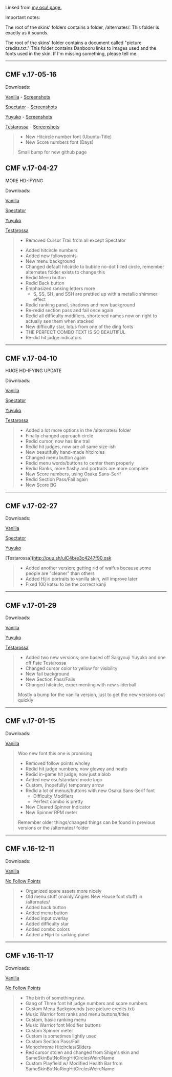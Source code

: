 Linked from [my osu! page.](https://osu.ppy.sh/u/5706305)


Important notes:

The root of the skins' folders contains a folder, /alternates/. This folder is exactly as it sounds.

The root of the skins' folder contains a document called "picture credits.txt." This folder contains Danbooru links to images used and the fonts used in the skin. If I'm missing something, please tell me.

* * *

## CMF v.17-05-16

Downloads:

[Vanilla](https://puu.sh/vSnOC/07ceb0817a.osk) - [Screenshots](http://imgur.com/a/ZGQgt)

[Spectator](https://puu.sh/vSnPJ/972769ec2c.osk) - [Screenshots](http://imgur.com/a/6EaP9)

[Yuyuko](https://puu.sh/vSnQC/0a1dd45dde.osk) - [Screenshots](http://imgur.com/a/or94T)

[Testarossa](https://puu.sh/vSnR6/2c09af09e4.osk) - [Screenshots](http://imgur.com/a/DDhEG)

> + New Hitcircle number font (Ubuntu-Title)
> + New Score numbers font (Days)
> 
> Small bump for new github page


## CMF v.17-04-27

MORE HD-IFYING

Downloads:

[Vanilla](https://puu.sh/vxBKO/c49e3a8789.osk)

[Spectator](https://puu.sh/vxBLw/d287e10bcb.osk)

[Yuyuko](https://puu.sh/vxBN0/4487218769.osk)

[Testarossa](https://puu.sh/vxBNv/3ebaa3fa6e.osk)

> - Removed Cursor Trail from all except Spectator
> + Added hitcircle numbers
> + Added new followpoints
> + New menu background
> + Changed default hitcircle to bubble no-dot filled circle, remember alternates folder exists to change this
> + Redid Menu button
> + Redid Back button
> + Emphasized ranking letters more
>    + S, SS, SH, and SSH are prettied up with a metallic shimmer effect
> + Redid ranking panel, shadows and new background
> + Re-redid section pass and fail once again
> + Redid all difficulty modifiers, shortened names now on right to actually see them when stacked
> + New difficulty star, lotus from one of the ding fonts
> + THE PERFECT COMBO TEXT IS SO BEAUTIFUL
> + Re-did hit judge indicators

* * *

## CMF v.17-04-10

HUGE HD-IFYING UPDATE

Downloads:

[Vanilla](https://puu.sh/vgqbe/fac7cf736f.osk)

[Spectator](https://puu.sh/vgqc6/7c2e2844ba.osk)

[Yuyuko](https://puu.sh/vgqdg/576a08449f.osk)

[Testarossa](https://puu.sh/vgqdT/081b7cc58c.osk)

> + Added a lot more options in the /alternates/ folder
> + Finally changed approach circle
> + Redid cursor, now has line trail
> + Redid hit judges, now are all same size-ish
> + New beautifully hand-made hitcircles
> + Changed menu button again
> + Redid menu words/buttons to center them properly
> + Redid Ranks, more flashy and portraits are more complete
> + New Score numbers, using Osaka Sans-Serif
> + Redid Section Pass/Fail again
> + New Score BG

* * *

## CMF v.17-02-27

Downloads:

[Vanilla](http://puu.sh/ulBY5/8f7f62df09.osk)

[Spectator](http://puu.sh/ulC0G/203a21de75.osk)

[Yuyuko](http://puu.sh/ulC2n/3a1dcc8032.osk)

[Testarossa](http://puu.sh/ulC4b/e3c4247f90.osk

> + Added another version; getting rid of waifus because some people are "cleaner" than others
> + Added Hijiri portraits to vanilla skin, will improve later
> + Fixed 100 katsu to be the correct kanji

* * *

## CMF v.17-01-29

Downloads:

[Vanilla](http://puu.sh/tGfcE/99f0a0efb5.osk)

[Yuyuko](http://puu.sh/tGfdK/3884907cb1.osk)

[Testarossa](http://puu.sh/tMfPs/5d61eb591e.osk)

> + Added two new versions; one based off Saigyouji Yuyuko and one off Fate Testarossa
> + Changed cursor color to yellow for visibility
> + New fail background
> + New Section Pass/Fails
> + Changed hitcircle, experimenting with new sliderball
> 
> Mostly a bump for the vanilla version, just to get the new versions out quickly

* * *

## CMF v.17-01-15

Downloads:

[Vanilla](http://puu.sh/tnPOD/3f723464e6.osk)

> Woo new font this one is promising
> + Removed follow points wholey
> + Redid hit judge numbers; now glowey and neato
> + Redid in-game hit judge; now just a blob
> + Added new osu!standard mode logo
> + Custom, (hopefully) temporary arrow
> + Redid a lot of menus/buttons with new Osaka Sans-Serif font
>   + Difficulty Modifiers
>   + Perfect combo is pretty
> + New Cleared Spinner Indicator
> + New Spinner RPM meter
> 
> Remember older things/changed things can be found in previous versions or the /alternates/ folder

* * *

## CMF v.16-12-11

Downloads:

[Vanilla](http://puu.sh/sLzyY/f0399b690a.osk)

[No Follow Points](http://puu.sh/sLzA4/a4d1b9a894.osk)

> + Organized spare assets more nicely
> + Old menu stuff (mainly Angies New House font stuff) in /alternates/
> + Added back button
> + Added menu button
> + Added input overlay
> + Added difficulty star
> + Added combo colors
> + Added a Hijiri to ranking panel

* * *

## CMF v.16-11-17

Downloads:

[Vanilla](http://puu.sh/slYn1/bfea7f64f4.osk)

[No Follow Points](http://puu.sh/slYkt/d273921b74.osk)

> + The birth of something new.
> + Gang of Three font hit judge numbers and score numbers
> + Custom Menu Backgrounds (see picture credits.txt)
> + Music Warrior font ranks and menu buttons/titles
> + Custom, basic ranking menu
> + Music Warriot font Modifier buttons
> + Custom Spinner meter
> + Custom is sometimes lightly used
> + Custom Section Pass/Fail
> + Monochrome Hitcircles/Sliders
> + Red cursor stolen and changed from Shige's skin and SameSkinButNoRingHitCirclesWeirdName
> + Custom Playfield w/ Modified Health Bar from SameSkinButNoRingHitCirclesWeirdName
